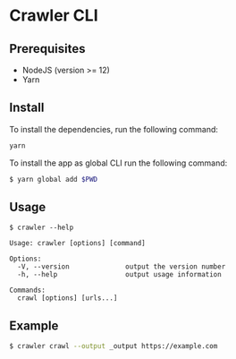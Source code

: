 Crawler CLI
===========

Prerequisites
-------------

- NodeJS (version >= 12)
- Yarn

Install
-------

To install the dependencies, run the following command:

```bash
yarn
```

To install the app as global CLI run the following command:

```bash
$ yarn global add $PWD
```

Usage
-----

```console
$ crawler --help

Usage: crawler [options] [command]

Options:
  -V, --version              output the version number
  -h, --help                 output usage information

Commands:
  crawl [options] [urls...]
```

Example
-------

```bash
$ crawler crawl --output _output https://example.com
```
